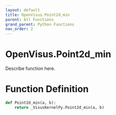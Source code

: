 ```yaml
---
layout: default
title: OpenVisus.Point2d_min
parent: All Functions
grand_parent: Python Functions
nav_order: 2
---
```


# OpenVisus.Point2d_min

Describe function here.

# Function Definition

```python
def Point2d_min(a, b):
    return _VisusKernelPy.Point2d_min(a, b)
```